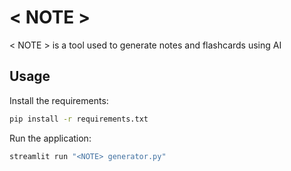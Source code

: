 # < NOTE >

< NOTE > is a tool used to generate notes and flashcards using AI

## Usage

Install the requirements:

```bash
pip install -r requirements.txt
```

Run the application:
```bash
streamlit run "<NOTE> generator.py"
```
